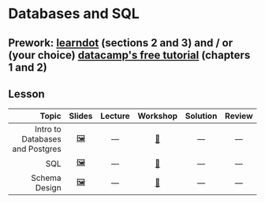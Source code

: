 # Databases and SQL

## Prework: [learndot](http://www.postgresqltutorial.com/) (sections 2 and 3) and / or (your choice) [datacamp's free tutorial](https://www.datacamp.com/courses/intro-to-sql-for-data-science) (chapters 1 and 2)

## Lesson

Topic | Slides | Lecture | Workshop | Solution | Review
-----:|:------:|:-------:|:--------:|:--------:|:-----:
Intro to Databases and Postgres | [🖼️][db-1a] | — | [🔬][db-1c] | — | —
SQL | [🖼️][db-2a] | — | [🔬][db-2c] | — | —
Schema Design | [🖼️][db-3a] | — | [🤝][db-3c] | — | —

[db-1a]: 1-intro-to-databases-and-postgres/Intro%20to%20Databases%20and%20Postgres.pdf
[db-1c]: https://learn.fullstackacademy.com/workshop/5acf8b4bac104a0004dffaba/landing
[db-2a]: 2-sql/SQL.pdf
[db-2c]: https://learn.fullstackacademy.com/workshop/5a7cad46f6247500041e0d76/landing
[db-3a]: 3-schema-design/Schema%20Design.pdf
[db-3c]: https://learn.fullstackacademy.com/workshop/572a619002a9a003007caa6a/landing

